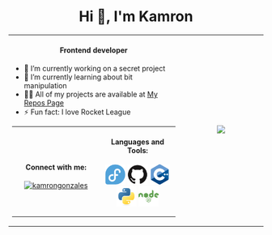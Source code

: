 <h1 align="center">Hi 👋, I'm Kamron</h1>

<table width=100%>
  <tr width=600px>
    <td width=600px>
      <h4 align="center">Frontend developer</h3>
      <ul>
        <li>🔭 I’m currently working on a secret project</li>
        <li>🌱 I’m currently learning about bit manipulation</li>
        <li>👨‍💻 All of my projects are available at <a href="https://github.com/Kamron247?tab=repositories">My Repos Page</a></li>
        <li>⚡ Fun fact: I love Rocket League</li>
      </ul>
      <table align="middle" width=600px>
        <tr height=150px>
          <td align="middle" width=300px>
            <h4>Connect with me:</h3>
            <a href="https://linkedin.com/in/kamrongonzales" target="blank">
              <img src="https://raw.githubusercontent.com/rahuldkjain/github-profile-readme-generator/master/src/images/icons/Social/linked-in-alt.svg" alt="kamrongonzales" height="30" width="40">
            </a>
          </td>
          <td align="middle" width=300px>
            <h4>Languages and Tools:</h3>
            <p> 
              <a href="https://fedoraproject.org/" target="_blank" rel="noreferrer">
                <img src="https://github.com/devicons/devicon/blob/master/icons/fedora/fedora-plain.svg" alt="Fedora" width="40" height="40"/></a> 
              <a href="https://github.com/" target="_blank" rel="noreferrer">
                <img src="https://github.com/devicons/devicon/blob/master/icons/github/github-original.svg" alt="git" width="40" height="40"/></a> 
              <a href="https://www.w3schools.com/cpp/" target="_blank" rel="noreferrer">
                <img src="https://raw.githubusercontent.com/devicons/devicon/master/icons/cplusplus/cplusplus-original.svg" alt="c++" width="40" height="40"/></a> 
              <a href="https://www.python.org" target="_blank" rel="noreferrer">
                <img src="https://raw.githubusercontent.com/devicons/devicon/master/icons/python/python-original.svg" alt="python" width="40" height="40"/></a> 
              <a href="https://nodejs.org/en" target="_blank" rel="noreferrer">
                <img src="https://github.com/devicons/devicon/blob/master/icons/nodejs/nodejs-plain-wordmark.svg" alt="NodeJS" width="40" height="40"/></a> 
            </p>
          </td>
        </tr>
      </table>
    </td>
    <td width=500px align="middle">
      <img width="100%" src="https://media2.giphy.com/media/unxCGmTuBvwo2djRLA/200.webp?cid=790b7611f6ldcnz8d3wy9dkukk4h5dpi41rmu1z4a4vb1ddp&ep=v1_gifs_search&rid=200.webp&ct=g"/>
    </td>
  </tr>
</table>
